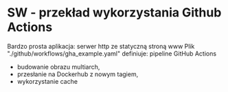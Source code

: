 # SW - przekład wykorzystania Github Actions 

Bardzo prosta aplikacja: serwer http ze statyczną stroną www 
Plik "./github/workflows/gha_example.yaml" definiuje:
pipeline GitHub Actions 
- budowanie obrazu multiarch, 
- przesłanie na Dockerhub z nowym tagiem, 
- wykorzystanie cache
